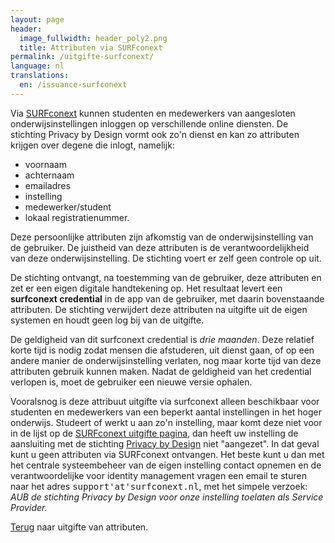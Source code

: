 ```yaml
---
layout: page
header:
  image_fullwidth: header_poly2.png
  title: Attributen via SURFconext
permalink: /uitgifte-surfconext/
language: nl
translations:
  en: /issuance-surfconext
---
```


Via [SURFconext](https://www.surfconext.nl) kunnen studenten en
medewerkers van aangesloten onderwijsinstellingen inloggen op
verschillende online diensten. De stichting Privacy by Design vormt
ook zo'n dienst en kan zo attributen krijgen over degene die inlogt,
namelijk:

 * voornaam
 * achternaam
 * emailadres
 * instelling
 * medewerker/student
 * lokaal registratienummer.

Deze persoonlijke attributen zijn afkomstig van de onderwijsinstelling
van de gebruiker. De juistheid van deze attributen is de
verantwoordelijkheid van deze onderwijsinstelling. De stichting voert
er zelf geen controle op uit.

De stichting ontvangt, na toestemming van de gebruiker, deze
attributen en zet er een eigen digitale handtekening op. Het resultaat
levert een **surfconext credential** in de app van de gebruiker, met
daarin bovenstaande attributen. De stichting verwijdert deze
attributen na uitgifte uit de eigen systemen en houdt geen log bij van
de uitgifte.

De geldigheid van dit surfconext credential is *drie maanden*. Deze
relatief korte tijd is nodig zodat mensen die afstuderen, uit dienst
gaan, of op een andere manier de onderwijsinstelling verlaten, nog
maar korte tijd van deze attributen gebruik kunnen maken. Nadat de
geldigheid van het credential verlopen is, moet de gebruiker een
nieuwe versie ophalen.

Vooralsnog is deze attribuut uitgifte via surfconext alleen
beschikbaar voor studenten en medewerkers van een beperkt aantal
instellingen in het hoger onderwijs.  Studeert of werkt u aan zo'n
instelling, maar komt deze niet voor in de lijst op de <a
href="https://privacybydesign.foundation/uitgifte/surfnet?action=login">SURFconext
uitgifte pagina</a>, dan heeft uw instelling de aansluiting met de
stichting <a href="https://privacybydesign.foundation/">Privacy by
Design</a> niet "aangezet". In dat geval kunt u geen attributen via
SURFconext ontvangen. Het beste kunt u dan met het centrale
systeembeheer van de eigen instelling contact opnemen en de
verantwoordelijke voor identity management vragen een email te sturen
naar het adres <tt>support'at'surfconext.nl</tt>, met het simpele
verzoek: <em>AUB de stichting Privacy by Design voor onze instelling
toelaten als Service Provider.</em>

[Terug](/uitgifte) naar uitgifte van attributen.
